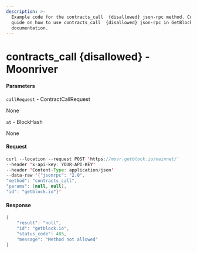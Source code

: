 ```yaml
---
description: >-
  Example code for the contracts_call  {disallowed} json-rpc method. Сomplete
  guide on how to use contracts_call  {disallowed} json-rpc in GetBlock.io Web3
  documentation.
---
```


# contracts\_call {disallowed} - Moonriver

#### Parameters

`callRequest` - ContractCallRequest

None

`at` - BlockHash

None

#### Request

```java
curl --location --request POST 'https://movr.getblock.io/mainnet/' 
--header 'x-api-key: YOUR-API-KEY' 
--header 'Content-Type: application/json' 
--data-raw '{"jsonrpc": "2.0",
"method": "contracts_call",
"params": [null, null],
"id": "getblock.io"}'
```

#### Response

```java
{
    "result": "null",
    "id": "getblock.io",
    "status_code": 405,
    "message": "Method not allowed"
}
```
